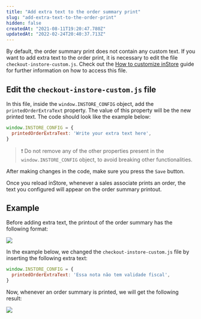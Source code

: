 ```yaml
---
title: "Add extra text to the order summary print"
slug: "add-extra-text-to-the-order-print"
hidden: false
createdAt: "2021-08-11T19:20:47.780Z"
updatedAt: "2022-02-24T20:40:37.713Z"
---
```


By default, the order summary print does not contain any custom text. If you want to add extra text to the order print, it is necessary to edit the file `checkout-instore-custom.js`. Check out the [How to customize inStore](https://developers.vtex.com/vtex-rest-api/docs/how-to-customize-instore) guide for further information on how to access this file.

## Edit the `checkout-instore-custom.js` file

In this file, inside the `window.INSTORE_CONFIG` object, add the `printedOrderExtraText` property. The value of this property will be the new printed text. The code should look like the example below:

```js
window.INSTORE_CONFIG = {
  printedOrderExtraText: 'Write your extra text here',
}
```

>❗ Do not remove any of the other properties present in the `window.INSTORE_CONFIG` object, to avoid breaking other functionalities.

After making changes in the code, make sure you press the `Save` button.

Once you reload inStore, whenever a sales associate prints an order, the text you configured will appear on the order summary printout.

## Example

Before adding extra text, the printout of the order summary has the following format:

![](https://cdn.jsdelivr.net/gh/vtexdocs/dev-portal-content@main/images/add-extra-text-to-the-order-print-0.png)

In the example below, we changed the `checkout-instore-custom.js` file by inserting the following extra text:

```js
window.INSTORE_CONFIG = {
  printedOrderExtraText: 'Essa nota não tem validade fiscal',
}
```

Now, whenever an order summary is printed, we will get the following result:

![](https://cdn.jsdelivr.net/gh/vtexdocs/dev-portal-content@main/images/add-extra-text-to-the-order-print-1.png)
